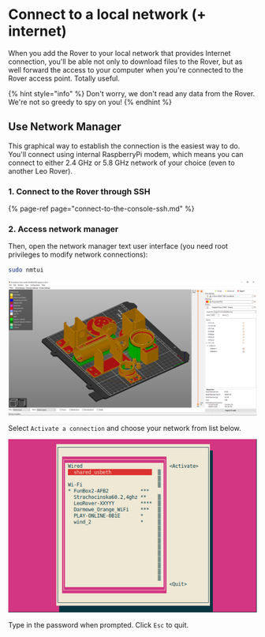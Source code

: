 # Connect to a local network \(+ internet\)

When you add the Rover to your local network that provides Internet connection, you'll be able not only to download files to the Rover, but as well forward the access to your computer when you're connected to the Rover access point. Totally useful. 

{% hint style="info" %}
Don't worry, we don't read any data from the Rover. We're not so greedy to spy on you!
{% endhint %}

## Use Network Manager

This graphical way to establish the connection is the easiest way to do. You'll connect using internal RaspberryPi modem, which means you can connect to either 2.4 GHz or 5.8 GHz network of your choice \(even to another Leo Rover\).

### 1. Connect to the Rover through SSH

{% page-ref page="connect-to-the-console-ssh.md" %}

### 2. Access network manager

Then, open the network manager text user interface \(you need root privileges to modify network connections\):

```bash
sudo nmtui
```

![](../.gitbook/assets/image%20%2839%29.png)

Select `Activate a connection` and choose your network from list below.

![](../.gitbook/assets/image%20%281%29.png)

Type in the password when prompted. Click `Esc` to quit.

